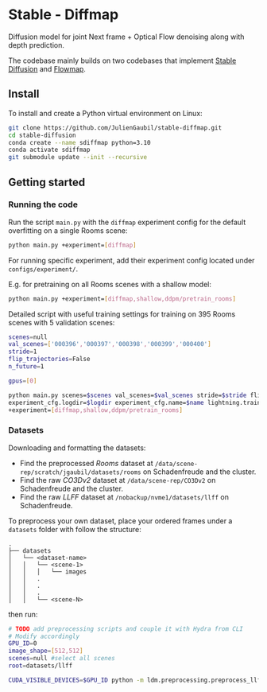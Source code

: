 # Stable - Diffmap

Diffusion model for joint Next frame + Optical Flow denoising along with depth prediction.

The codebase mainly builds on two codebases that implement [Stable Diffusion](https://github.com/justinpinkney/stable-diffusion) and [Flowmap](https://github.com/dcharatan/flowmap).


## Install
To install and create a Python virtual environment on Linux:
```bash
git clone https://github.com/JulienGaubil/stable-diffmap.git
cd stable-diffusion
conda create --name sdiffmap python=3.10
conda activate sdiffmap
git submodule update --init --recursive
```

## Getting started

### Running the code 
Run the script `main.py` with the `diffmap` experiment config for the default overfitting on a single Rooms scene:
```bash
python main.py +experiment=[diffmap]
```


For running specific experiment, add their experiment config located under `configs/experiment/`.

E.g. for pretraining on all Rooms scenes with a shallow model:
```bash
python main.py +experiment=[diffmap,shallow,ddpm/pretrain_rooms]
```


Detailed script with useful training settings for training on 395 Rooms scenes with 5 validation scenes:
```bash
scenes=null
val_scenes=['000396','000397','000398','000399','000400']
stride=1
flip_trajectories=False
n_future=1

gpus=[0]

python main.py scenes=$scenes val_scenes=$val_scenes stride=$stride flip_trajectories=$flip_trajectories n_future=$n_future \
experiment_cfg.logdir=$logdir experiment_cfg.name=$name lightning.trainer.gpus=$gpus \
+experiment=[diffmap,shallow,ddpm/pretrain_rooms]
```

### Datasets
Downloading and formatting the datasets:
- Find the preprocessed *Rooms* dataset at `/data/scene-rep/scratch/jgaubil/datasets/rooms` on Schadenfreude and the cluster.
- Find the raw *CO3Dv2* dataset at `/data/scene-rep/CO3Dv2` on Schadenfreude and the cluster.
- Find the raw *LLFF* dataset at `/nobackup/nvme1/datasets/llff` on Schadenfreude.


To preprocess your own dataset, place your ordered frames under a `datasets` folder with follow the structure:

```
.
├── datasets
│   └── <dataset-name>
│   │   └── <scene-1>
│   │   │   └── images
│   │   .
│   │   .
│   │   .
│   │   └── <scene-N>

```
then run:
```bash
# TODO add preprocessing scripts and couple it with Hydra from CLI
# Modify accordingly
GPU_ID=0
image_shape=[512,512]
scenes=null #select all scenes
root=datasets/llff

CUDA_VISIBLE_DEVICES=$GPU_ID python -m ldm.preprocessing.preprocess_llff data.root=$root data.scenes=$scenes data.image_shape=$image_shape
```